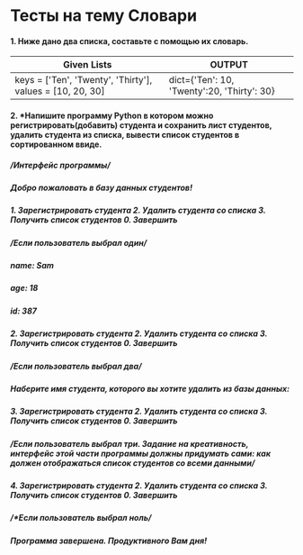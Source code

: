 # Тесты на тему Словари

#### 1. Ниже дано два списка, составьте с помощью их словарь.


| Given Lists | OUTPUT |
|   ---   |   ---  |
| keys = ['Ten', 'Twenty', 'Thirty'], values = [10, 20, 30] | dict={'Ten': 10, 'Twenty':20, 'Thirty': 30}  |



#### 2. *Напишите программу Python в котором можно регистрировать(добавить) студента и сохранить лист студентов, удалить студента из списка, вывести список студентов в сортированном ввиде.
##### /*Интерфейс программы*/
#####
##### Добро пожаловать в базу данных студентов!
##### 1. Зарегистрировать студента 2. Удалить студента со списка 3. Получить список студентов 0. Завершить
##### /*Если пользователь выбрал один*/
##### name: Sam
##### age: 18
##### id: 387
#####
##### 2. Зарегистрировать студента 2. Удалить студента со списка 3. Получить список студентов 0. Завершить
##### /*Если пользователь выбрал два*/
##### Наберите имя студента, которого вы хотите удалить из базы данных:
##### 
##### 3. Зарегистрировать студента 2. Удалить студента со списка 3. Получить список студентов 0. Завершить
##### /*Если пользователь выбрал три. Задание на креативность, интерфейс этой части программы должны придумать сами: как должен отображаться список студентов со всеми данными*/
##### 
##### 4. Зарегистрировать студента 2. Удалить студента со списка 3. Получить список студентов 0. Завершить
##### /*Если пользователь выбрал ноль/
##### Программа завершена. Продуктивного Вам дня!
